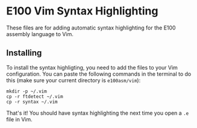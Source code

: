 # E100 Vim Syntax Highlighting

These files are for adding automatic syntax highlighting for the E100 assembly language to Vim.

## Installing
To install the syntax highligting, you need to add the files to your Vim configuration. You can paste the following commands in the terminal to do this (make sure your current directory is `e100asm/vim`):

```
mkdir -p ~/.vim
cp -r ftdetect ~/.vim
cp -r syntax ~/.vim
```

That's it! You should have syntax highlighting the next time you open a `.e` file in Vim.
